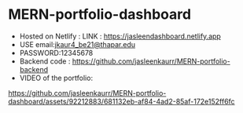# MERN-portfolio-dashboard
* Hosted on Netlify : LINK : https://jasleendashboard.netlify.app
* USE email:jkaur4_be21@thapar.edu
* PASSWORD:12345678
* Backend code : https://github.com/jasleenkaurr/MERN-portfolio-backend
* VIDEO of the portfolio:

 


https://github.com/jasleenkaurr/MERN-portfolio-dashboard/assets/92212883/681132eb-af84-4ad2-85af-172e152ff6fc

